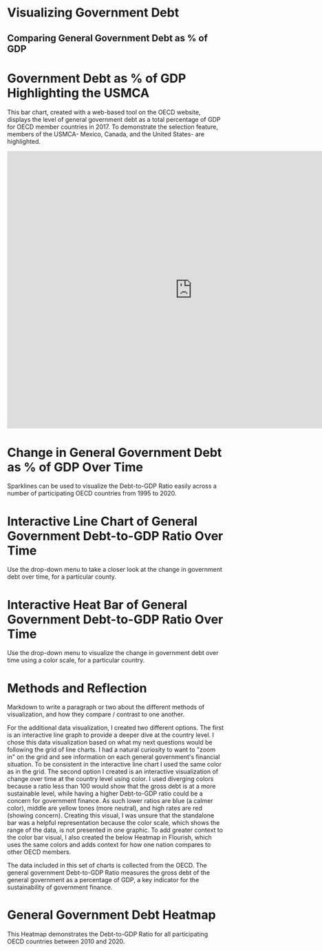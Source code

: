 # Visualizing Government Debt

## Comparing General Government Debt as % of GDP

# Government Debt as % of GDP Highlighting the USMCA

This bar chart, created with a web-based tool on the OECD website, displays the level of general government debt as a total percentage of GDP for OECD member countries in 2017. To demonstrate the selection feature, members of the USMCA- Mexico, Canada, and the United States- are highlighted. 

<iframe src="https://data.oecd.org/chart/6vpj" width="860" height="645" style="border: 0" mozallowfullscreen="true" webkitallowfullscreen="true" allowfullscreen="true"><a href="https://data.oecd.org/chart/6vpj" target="_blank">OECD Chart: General government debt, Total, % of GDP, Annual, 2017</a></iframe>

# Change in General Government Debt as % of GDP Over Time

 Sparklines can be used to visualize the Debt-to-GDP Ratio easily across a number of participating OECD countries from 1995 to 2020. 

<div class="flourish-embed flourish-chart" data-src="visualisation/7683089"><script src="https://public.flourish.studio/resources/embed.js"></script></div>

# Interactive Line Chart of General Government Debt-to-GDP Ratio Over Time

Use the drop-down menu to take a closer look at the change in government debt over time, for a particular county. 

<div class="flourish-embed flourish-chart" data-src="visualisation/7691613"><script src="https://public.flourish.studio/resources/embed.js"></script></div>

# Interactive Heat Bar of General Government Debt-to-GDP Ratio Over Time

Use the drop-down menu to visualize the change in government debt over time using a color scale, for a particular country. 

<div class="flourish-embed flourish-heatmap" data-src="visualisation/7691692"><script src="https://public.flourish.studio/resources/embed.js"></script></div>

# Methods and Reflection 

Markdown to write a paragraph or two about the different methods of visualization, and how they compare / contrast to one another. 

For the additional data visualization, I created two different options. The first is an interactive line graph to provide a deeper dive at the country level. I chose this data visualization based on what my next questions would be following the grid of line charts. I had a natural curiosity to want to "zoom in" on the grid and see information on each general government's financial situation. To be consistent in the interactive line chart I used the same color as in the grid. The second option I created is an interactive visualization of change over time at the country level using color. I used diverging colors because a ratio less than 100 would show that the gross debt is at a more sustainable level, while having a higher Debt-to-GDP ratio could be a concern for government finance. As such lower ratios are blue (a calmer color), middle are yellow tones (more neutral), and high rates are red (showing concern). Creating this visual, I was unsure that the standalone bar was a helpful representation because the color scale, which shows the range of the data, is not presented in one graphic. To  add greater context to the color bar visual, I also created the below Heatmap in Flourish, which uses the same colors and adds context for how one nation compares to other OECD members. 

The data included in this set of charts is collected from the OECD. The general government Debt-to-GDP Ratio measures the gross debt of the general government as a percentage of GDP, a key indicator for the sustainability of government finance.

# General Government Debt Heatmap 

This Heatmap demonstrates the Debt-to-GDP Ratio for all participating OECD countries between 2010 and 2020. 

<div class="flourish-embed flourish-heatmap" data-src="visualisation/7691720"><script src="https://public.flourish.studio/resources/embed.js"></script></div>
